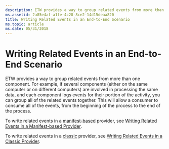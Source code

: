 ```yaml
---
description: ETW provides a way to group related events from more than one component.
ms.assetid: 2a85e4af-a1fe-4c28-8ce2-14d15deaa820
title: Writing Related Events in an End-to-End Scenario
ms.topic: article
ms.date: 05/31/2018
---
```


# Writing Related Events in an End-to-End Scenario

ETW provides a way to group related events from more than one component. For example, if several components (either on the same computer or on different computers) are involved in processing the same data, and each component logs events for their portion of the activity, you can group all of the related events together. This will allow a consumer to consume all of the events, from the beginning of the process to the end of the process.

To write related events in a [manifest-based](about-event-tracing.md) provider, see [Writing Related Events in a Manifest-based Provider](writing-related-events-in-a-manifest-base-provider.md).

To write related events in a [classic](about-event-tracing.md) provider, see [Writing Related Events in a Classic Provider](tracing-event-instances.md).

 

 




